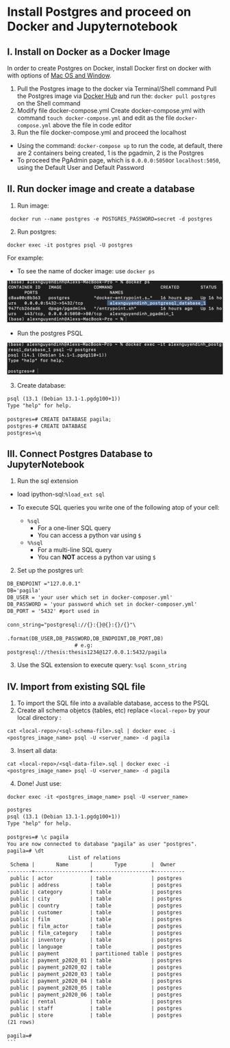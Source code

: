 # Install Postgres and proceed on Docker and Jupyternotebook

## I. Install on Docker as a Docker Image
In order to create Postgres on Docker, install Docker first on docker with with options of [Mac OS and Window](https://docs.docker.com/desktop/mac/install/). 
1. Pull the Postgres image to the docker via Terminal/Shell command
Pull the Postgres image via [Docker Hub](https://hub.docker.com/_/postgres) and run the: `docker pull postgres` on the Shell command 
2. Modify file docker-compose.yml
Create docker-compose.yml with command `touch docker-compose.yml` and edit as the file `docker-compose.yml` above the file in code editor
3. Run the file docker-compose.yml and proceed the localhost
- Using the command: `docker-compose up` to run the code, at default, there are 2 containers being created, 1 is the pgadmin, 2 is the Postgres
- To proceed the PgAdmin page, which is `0.0.0.0:5050`or `localhost:5050`, using the Default User and Default Password


## II. Run docker image and create a database
1. Run image:
```
 docker run --name postgres -e POSTGRES_PASSWORD=secret -d postgres
```
2. Run postgres:
```
docker exec -it postgres psql -U postgres
```
For example:
- To see the name of docker image: use `docker ps`

![Docker](img/docker.png)

- Run the postgres PSQL

![PSQL](img/psql.png)

3. Create database:
```
psql (13.1 (Debian 13.1-1.pgdg100+1))
Type "help" for help.

postgres=# CREATE DATABASE pagila;
postgres-# CREATE DATABASE
postgres=\q
```

## III. Connect Postgres Database to JupyterNotebook
1. Run the sql extension
- load ipython-sql:`%load_ext sql`

- To execute SQL queries you write one of the following atop of your cell: 
    - `%sql`
        - For a one-liner SQL query
        - You can access a python var using `$`    
    - `%%sql`
        - For a multi-line SQL query
        - You can **NOT** access a python var using `$`
2. Set up the postgres url:
```
DB_ENDPOINT ="127.0.0.1"
DB='pagila'
DB_USER = 'your user which set in docker-composer.yml'
DB_PASSWORD = 'your password which set in docker-composer.yml'
DB_PORT = '5432' #port used in 

conn_string="postgresql://{}:{}@{}:{}/{}"\
                        .format(DB_USER,DB_PASSWORD,DB_ENDPOINT,DB_PORT,DB)
                      # e.g: postgresql://thesis:thesis1234@127.0.0.1:5432/pagila
```
3. Use the SQL extension to execute query:
`%sql $conn_string`
## IV. Import from existing SQL file
1. To import the SQL file into a available database, access to the PSQL 
2. Create all schema objetcs (tables, etc) replace ```<local-repo>``` by your local directory :

```
cat <local-repo>/<sql-schema-file>.sql | docker exec -i <postgres_image_name> psql -U <server_name> -d pagila
```

3. Insert all data:
```
cat <local-repo>/<sql-data-file>.sql | docker exec -i <postgres_image_name> psql -U <server_name> -d pagila
```

4. Done! Just use:
```
docker exec -it <postgres_image_name> psql -U <server_name>
```
````
postgres
psql (13.1 (Debian 13.1-1.pgdg100+1))
Type "help" for help.

postgres=# \c pagila
You are now connected to database "pagila" as user "postgres".
pagila=# \dt
                    List of relations
 Schema |       Name       |       Type        |  Owner
--------+------------------+-------------------+----------
 public | actor            | table             | postgres
 public | address          | table             | postgres
 public | category         | table             | postgres
 public | city             | table             | postgres
 public | country          | table             | postgres
 public | customer         | table             | postgres
 public | film             | table             | postgres
 public | film_actor       | table             | postgres
 public | film_category    | table             | postgres
 public | inventory        | table             | postgres
 public | language         | table             | postgres
 public | payment          | partitioned table | postgres
 public | payment_p2020_01 | table             | postgres
 public | payment_p2020_02 | table             | postgres
 public | payment_p2020_03 | table             | postgres
 public | payment_p2020_04 | table             | postgres
 public | payment_p2020_05 | table             | postgres
 public | payment_p2020_06 | table             | postgres
 public | rental           | table             | postgres
 public | staff            | table             | postgres
 public | store            | table             | postgres
(21 rows)

pagila=#
```
